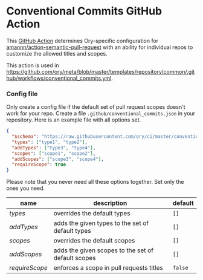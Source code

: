 # Conventional Commits GitHub Action

This [GitHub Action](https://github.com/features/actions) determines
Ory-specific configuration for
[amannn/action-semantic-pull-request](https://github.com/amannn/action-semantic-pull-request)
with an ability for individual repos to customize the allowed titles and scopes.

This action is used in
https://github.com/ory/meta/blob/master/templates/repository/common/.github/workflows/conventional_commits.yml.

### Config file

Only create a config file if the default set of pull request scopes doesn't work
for your repo. Create a file `.github/conventional_commits.json` in your
repository. Here is an example file with all options set.

```json
{
  "$schema": "https://raw.githubusercontent.com/ory/ci/master/conventional_commit_config/dist/config.schema.json",
  "types": ["type1", "type2"],
  "addTypes": ["type3", "type4"],
  "scopes": ["scope1", "scope2"],
  "addScopes": ["scope3", "scope4"],
  "requireScope": true
}
```

Please note that you never need all these options together. Set only the ones
you need.

| name           | description                                        | default |
| -------------- | -------------------------------------------------- | ------- |
| _types_        | overrides the default types                        | `[]`    |
| _addTypes_     | adds the given types to the set of default types   | `[]`    |
| _scopes_       | overrides the default scopes                       | `[]`    |
| _addScopes_    | adds the given scopes to the set of default scopes | `[]`    |
| _requireScope_ | enforces a scope in pull requests titles           | `false` |
